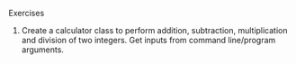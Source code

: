 Exercises
1. Create a calculator class to perform addition, subtraction, multiplication and division of two integers. Get inputs from command line/program arguments.

